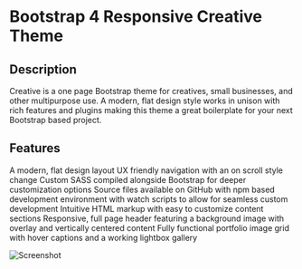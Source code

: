 # Bootstrap 4 Responsive Creative Theme

## Description
Creative is a one page Bootstrap theme for creatives, small businesses, and other multipurpose use. A modern, flat design style works in unison with rich features and plugins making this theme a great boilerplate for your next Bootstrap based project.

## Features
A modern, flat design layout
UX friendly navigation with an on scroll style change
Custom SASS compiled alongside Bootstrap for deeper customization options
Source files available on GitHub with npm based development environment with watch scripts to allow for seamless custom development
Intuitive HTML markup with easy to customize content sections
Responsive, full page header featuring a background image with overlay and vertically centered content
Fully functional portfolio image grid with hover captions and a working lightbox gallery


![Screenshot](screenshot.png)
